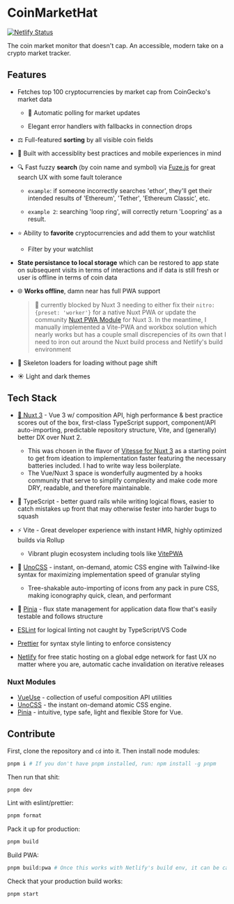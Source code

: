 # CoinMarketHat

[![Netlify Status](https://api.netlify.com/api/v1/badges/c3435894-930d-4188-9eb9-7047c2754e32/deploy-status)](https://app.netlify.com/sites/coin-market-hat/deploys)

The coin market monitor that doesn't cap. An accessible, modern take on a crypto market tracker.

## Features

- Fetches top 100 cryptocurrencies by market cap from CoinGecko's market data

  - 🚎 Automatic polling for market updates

  - Elegant error handlers with fallbacks in connection drops

- ⚖️ Full-featured **sorting** by all visible coin fields

- 🦮 Built with accessiblity best practices and mobile experiences in mind

- 🔍 Fast fuzzy **search** (by coin name and symbol) via [Fuze.js](https://fusejs.io/) for great search UX with some fault tolerance

  - `example`: if someone incorrectly searches 'ethor', they'll get their intended results of 'Ethereum', 'Tether', 'Ethereum Classic', etc.

  - `example 2`: searching 'loop ring', will correctly return 'Loopring' as a result.

- ⭐️ Ability to **favorite** cryptocurrencies and add them to your watchlist

  - Filter by your watchlist

- **State persistance to local storage** which can be restored to app state on subsequent visits in terms of interactions and if data is still fresh or user is offline in terms of coin data

- 🌐 **Works offline**, damn near has full PWA support

  > 🚧 currently blocked by Nuxt 3 needing to either fix their `nitro: {preset: 'worker'}` for a native Nuxt PWA or update the community [Nuxt PWA Module](https://github.com/nuxt-community/pwa-module) for Nuxt 3. In the meantime, I manually implemented a Vite-PWA and workbox solution which nearly works but has a couple small discrepencies of its own that I need to iron out around the Nuxt build process and Netlify's build environment

- 🦴 Skeleton loaders for loading without page shift

- ☀️ Light and dark themes

## Tech Stack

- [💚 Nuxt 3](https://v3.nuxtjs.org) - Vue 3 w/ composition API, high performance & best practice scores out of the box, first-class TypeScript support, component/API auto-importing, predictable repository structure, Vite, and (generally) better DX over Nuxt 2.

  - This was chosen in the flavor of [Vitesse for Nuxt 3](https://github.com/antfu/vitesse-nuxt3) as a starting point to get from ideation to implementation faster featuring the necessary batteries included. I had to write way less boilerplate.
  - The Vue/Nuxt 3 space is wonderfully augmented by a hooks community that serve to simplify complexity and make code more DRY, readable, and therefore maintainable.

- 🦾 TypeScript - better guard rails while writing logical flows, easier to catch mistakes up front that may otherwise fester into harder bugs to squash

- ⚡️ Vite - Great developer experience with instant HMR, highly optimized builds via Rollup

  - Vibrant plugin ecosystem including tools like [VitePWA](https://vite-plugin-pwa.netlify.app/)

- 🎨 [UnoCSS](https://github.com/antfu/unocss) - instant, on-demand, atomic CSS engine with Tailwind-like syntax for maximizing implementation speed of granular styling

  - Tree-shakable auto-importing of icons from any pack in pure CSS, making iconography quick, clean, and performant

- 🍍 [Pinia](https://pinia.esm.dev/) - flux state management for application data flow that's easily testable and follows structure

- [ESLint](https://eslint.org/) for logical linting not caught by TypeScript/VS Code

- [Prettier](https://prettier.io/) for syntax style linting to enforce consistency

- [Netlify](https://netlify.com/) for free static hosting on a global edge network for fast UX no matter where you are, automatic cache invalidation on iterative releases

### Nuxt Modules

- [VueUse](https://github.com/vueuse/vueuse) - collection of useful composition API utilities
- [UnoCSS](https://github.com/antfu/unocss) - the instant on-demand atomic CSS engine.
- [Pinia](https://pinia.esm.dev/) - intuitive, type safe, light and flexible Store for Vue.

## Contribute

First, clone the repository and `cd` into it. Then install node modules:

```bash
pnpm i # If you don't have pnpm installed, run: npm install -g pnpm
```

Then run that shit:

```bash
pnpm dev
```

Lint with eslint/prettier:

```bash
pnpm format
```

Pack it up for production:

```bash
pnpm build
```

Build PWA:

```bash
pnpm build:pwa # Once this works with Netlify's build env, it can be called in `pnpm build`
```

Check that your production build works:

```bash
pnpm start
```
